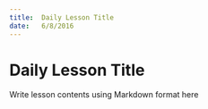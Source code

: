 ```yaml
---
title:  Daily Lesson Title
date:   6/8/2016
---
```


# Daily Lesson Title

Write lesson contents using Markdown format here